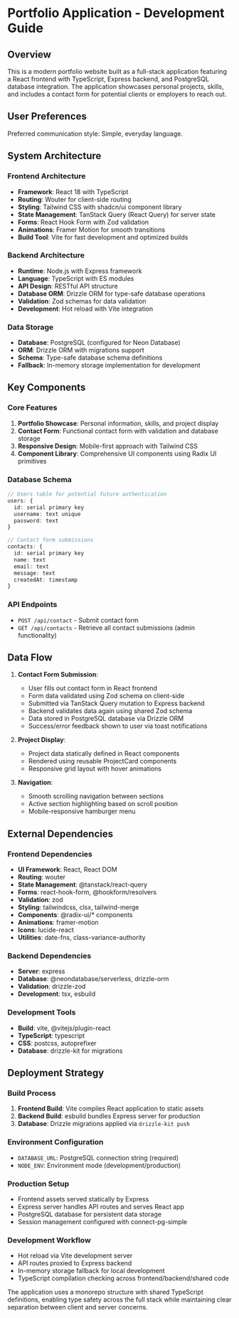# Portfolio Application - Development Guide

## Overview

This is a modern portfolio website built as a full-stack application featuring a React frontend with TypeScript, Express backend, and PostgreSQL database integration. The application showcases personal projects, skills, and includes a contact form for potential clients or employers to reach out.

## User Preferences

Preferred communication style: Simple, everyday language.

## System Architecture

### Frontend Architecture
- **Framework**: React 18 with TypeScript
- **Routing**: Wouter for client-side routing
- **Styling**: Tailwind CSS with shadcn/ui component library
- **State Management**: TanStack Query (React Query) for server state
- **Forms**: React Hook Form with Zod validation
- **Animations**: Framer Motion for smooth transitions
- **Build Tool**: Vite for fast development and optimized builds

### Backend Architecture
- **Runtime**: Node.js with Express framework
- **Language**: TypeScript with ES modules
- **API Design**: RESTful API structure
- **Database ORM**: Drizzle ORM for type-safe database operations
- **Validation**: Zod schemas for data validation
- **Development**: Hot reload with Vite integration

### Data Storage
- **Database**: PostgreSQL (configured for Neon Database)
- **ORM**: Drizzle ORM with migrations support
- **Schema**: Type-safe database schema definitions
- **Fallback**: In-memory storage implementation for development

## Key Components

### Core Features
1. **Portfolio Showcase**: Personal information, skills, and project display
2. **Contact Form**: Functional contact form with validation and database storage
3. **Responsive Design**: Mobile-first approach with Tailwind CSS
4. **Component Library**: Comprehensive UI components using Radix UI primitives

### Database Schema
```typescript
// Users table for potential future authentication
users: {
  id: serial primary key
  username: text unique
  password: text
}

// Contact form submissions
contacts: {
  id: serial primary key
  name: text
  email: text
  message: text
  createdAt: timestamp
}
```

### API Endpoints
- `POST /api/contact` - Submit contact form
- `GET /api/contacts` - Retrieve all contact submissions (admin functionality)

## Data Flow

1. **Contact Form Submission**:
   - User fills out contact form in React frontend
   - Form data validated using Zod schema on client-side
   - Submitted via TanStack Query mutation to Express backend
   - Backend validates data again using shared Zod schema
   - Data stored in PostgreSQL database via Drizzle ORM
   - Success/error feedback shown to user via toast notifications

2. **Project Display**:
   - Project data statically defined in React components
   - Rendered using reusable ProjectCard components
   - Responsive grid layout with hover animations

3. **Navigation**:
   - Smooth scrolling navigation between sections
   - Active section highlighting based on scroll position
   - Mobile-responsive hamburger menu

## External Dependencies

### Frontend Dependencies
- **UI Framework**: React, React DOM
- **Routing**: wouter
- **State Management**: @tanstack/react-query
- **Forms**: react-hook-form, @hookform/resolvers
- **Validation**: zod
- **Styling**: tailwindcss, clsx, tailwind-merge
- **Components**: @radix-ui/* components
- **Animations**: framer-motion
- **Icons**: lucide-react
- **Utilities**: date-fns, class-variance-authority

### Backend Dependencies
- **Server**: express
- **Database**: @neondatabase/serverless, drizzle-orm
- **Validation**: drizzle-zod
- **Development**: tsx, esbuild

### Development Tools
- **Build**: vite, @vitejs/plugin-react
- **TypeScript**: typescript
- **CSS**: postcss, autoprefixer
- **Database**: drizzle-kit for migrations

## Deployment Strategy

### Build Process
1. **Frontend Build**: Vite compiles React application to static assets
2. **Backend Build**: esbuild bundles Express server for production
3. **Database**: Drizzle migrations applied via `drizzle-kit push`

### Environment Configuration
- `DATABASE_URL`: PostgreSQL connection string (required)
- `NODE_ENV`: Environment mode (development/production)

### Production Setup
- Frontend assets served statically by Express
- Express server handles API routes and serves React app
- PostgreSQL database for persistent data storage
- Session management configured with connect-pg-simple

### Development Workflow
- Hot reload via Vite development server
- API routes proxied to Express backend
- In-memory storage fallback for local development
- TypeScript compilation checking across frontend/backend/shared code

The application uses a monorepo structure with shared TypeScript definitions, enabling type safety across the full stack while maintaining clear separation between client and server concerns.